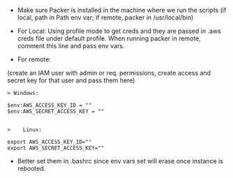 - Make sure Packer is installed in the machine where we run the scripts 
(if local, path in Path env var; if remote, packer in /usr/local/bin)

- For Local:
Using profile mode to get creds and they are passed in .aws creds file under default profile.
When running packer in remote, comment this line and pass env vars.

- For remote:

(create an IAM user with admin or req. permissions, create access and secret key for that user and pass them here)

    > Windows:

    $env:AWS_ACCESS_KEY_ID = ""
    $env:AWS_SECRET_ACCESS_KEY = ""


    >    Linux:

    export AWS_ACCESS_KEY_ID=""
    export AWS_SECRET_ACCESS_KEY=""

- Better set them in .bashrc since env vars set will erase once instance is rebooted.
